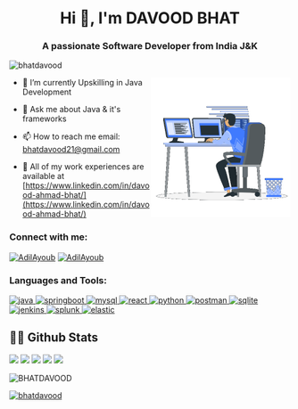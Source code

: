 <h1 align="center">Hi 👋, I'm DAVOOD BHAT </h1>
<h3 align="center">A passionate Software Developer from India J&K </h3>

<p align="left"> <img src="https://komarev.com/ghpvc/?username=bhatdavood&label=Profile%20views&color=0e75b6&style=flat" alt="bhatdavood" /> </p>
<img src="https://github.com/0xAbdulKhalid/0xAbdulKhalid/raw/main/assets/mdImages/Right_Side.gif" style="visibility:visible;max-width:100%;" width="250px" align="right">

- 🌱 I’m currently Upskilling in Java Development

- 💬 Ask me about Java & it's frameworks

- 📫 How to reach me email: bhatdavood21@gmail.com

- 📄 All of my work experiences are available at [https://www.linkedin.com/in/davood-ahmad-bhat/](https://www.linkedin.com/in/davood-ahmad-bhat/)

<h3 align="left">Connect with me:</h3>
<p align="left">
<a href="https://twitter.com/davoodbhat444" target="blank"><img align="center" src="https://raw.githubusercontent.com/rahuldkjain/github-profile-readme-generator/master/src/images/icons/Social/twitter.svg" alt="AdilAyoub" height="30" width="40" /></a>
<a href="https://www.linkedin.com/in/davood-ahmad-bhat/" target="blank"><img align="center" src="https://raw.githubusercontent.com/rahuldkjain/github-profile-readme-generator/master/src/images/icons/Social/linked-in-alt.svg" alt="AdilAyoub" height="30" width="40" /></a>
</p>

<h3 align="left">Languages and Tools:</h3>
<a href="https://java.com" target="_blank" rel="noreferrer"> <img src="https://www.vectorlogo.zone/logos/java/java-vertical.svg" alt="java" width="40" height="40"/> </a> <a href="https://spring.io/" target="_blank" rel="noreferrer"> <img src="https://www.vectorlogo.zone/logos/springio/springio-icon.svg" alt="springboot" width="40" height="40"/> </a> <a href="https://mysql.com" target="_blank" rel="noreferrer"> <img src="https://www.vectorlogo.zone/logos/mysql/mysql-horizontal.svg" alt="mysql" width="40" height="40"/> </a> <a href="https://www.react.dev" target="_blank" rel="noreferrer"> <img src="https://www.vectorlogo.zone/logos/reactjs/reactjs-icon.svg" alt="react" width="40" height="40"/> </a><a href="https://www.python.org" target="_blank" rel="noreferrer"> <img src="https://www.vectorlogo.zone/logos/python/python-ar21.svg" alt="python" width="40" height="40"/> </a> <a href="https://postman.com" target="_blank" rel="noreferrer"> <img src="https://www.vectorlogo.zone/logos/getpostman/getpostman-icon.svg" alt="postman" width="40" height="40"/> </a> <a href="https://www.sqlite.org/" target="_blank" rel="noreferrer"> <img src="https://www.vectorlogo.zone/logos/sqlite/sqlite-icon.svg" alt="sqlite" width="40" height="40"/> </a> <a href="https://jenkins.io" target="_blank" rel="noreferrer"> <img src="https://www.vectorlogo.zone/logos/jenkins/jenkins-icon.svg" alt="jenkins" width="40" height="40"/> </a> <a href="https://splunk.com" target="_blank" rel="noreferrer"> <img src="https://www.vectorlogo.zone/logos/splunk/splunk-icon.svg" alt="splunk" width="40" height="40"/> </a> <a href="https://elastic.co" target="_blank" rel="noreferrer"> <img src="https://www.vectorlogo.zone/logos/elastic/elastic-icon.svg" alt="elastic" width="40" height="40"/> </a> </p>

## 👨‍💻 Github Stats
![](http://github-profile-summary-cards.vercel.app/api/cards/profile-details?username=BHATDAVOOD&theme=city_lights)
![](http://github-profile-summary-cards.vercel.app/api/cards/repos-per-language?username=BHATDAVOOD&theme=city_lights)
![](http://github-profile-summary-cards.vercel.app/api/cards/most-commit-language?username=BHATDAVOOD&theme=city_lights) 
![](http://github-profile-summary-cards.vercel.app/api/cards/stats?username=BHATDAVOOD&theme=city_lights) 
![](http://github-profile-summary-cards.vercel.app/api/cards/productive-time?username=BHATDAVOOD&theme=city_lights&utcOffset=3) 

<p><img align="center" src="https://github-readme-streak-stats.herokuapp.com/?user=BHATDAVOOD&" alt="BHATDAVOOD" /></p>
<p align="left"> <a href="https://github.com/ryo-ma/github-profile-trophy"><img src="https://github-profile-trophy.vercel.app/?username=BHATDAVOOD" alt="bhatdavood" /></a> </p>
